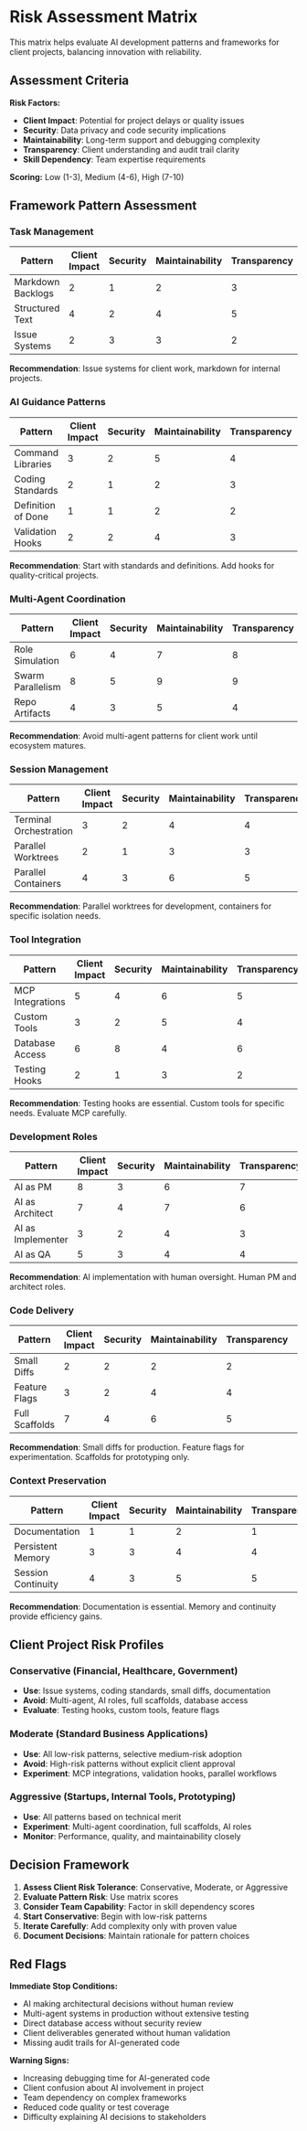 # Risk Assessment Matrix

This matrix helps evaluate AI development patterns and frameworks for client projects, balancing innovation with reliability.

## Assessment Criteria

**Risk Factors:**
- **Client Impact**: Potential for project delays or quality issues
- **Security**: Data privacy and code security implications  
- **Maintainability**: Long-term support and debugging complexity
- **Transparency**: Client understanding and audit trail clarity
- **Skill Dependency**: Team expertise requirements

**Scoring:** Low (1-3), Medium (4-6), High (7-10)

## Framework Pattern Assessment

### Task Management

| Pattern | Client Impact | Security | Maintainability | Transparency | Skill Dependency | Overall Risk |
|---------|---------------|----------|-----------------|--------------|------------------|--------------|
| Markdown Backlogs | 2 | 1 | 2 | 3 | 1 | **Low** |
| Structured Text | 4 | 2 | 4 | 5 | 5 | **Medium** |
| Issue Systems | 2 | 3 | 3 | 2 | 2 | **Low** |

**Recommendation**: Issue systems for client work, markdown for internal projects.

### AI Guidance Patterns

| Pattern | Client Impact | Security | Maintainability | Transparency | Skill Dependency | Overall Risk |
|---------|---------------|----------|-----------------|--------------|------------------|--------------|
| Command Libraries | 3 | 2 | 5 | 4 | 6 | **Medium** |
| Coding Standards | 2 | 1 | 2 | 3 | 2 | **Low** |
| Definition of Done | 1 | 1 | 2 | 2 | 2 | **Low** |
| Validation Hooks | 2 | 2 | 4 | 3 | 5 | **Medium** |

**Recommendation**: Start with standards and definitions. Add hooks for quality-critical projects.

### Multi-Agent Coordination

| Pattern | Client Impact | Security | Maintainability | Transparency | Skill Dependency | Overall Risk |
|---------|---------------|----------|-----------------|--------------|------------------|--------------|
| Role Simulation | 6 | 4 | 7 | 8 | 7 | **High** |
| Swarm Parallelism | 8 | 5 | 9 | 9 | 9 | **High** |
| Repo Artifacts | 4 | 3 | 5 | 4 | 4 | **Medium** |

**Recommendation**: Avoid multi-agent patterns for client work until ecosystem matures.

### Session Management

| Pattern | Client Impact | Security | Maintainability | Transparency | Skill Dependency | Overall Risk |
|---------|---------------|----------|-----------------|--------------|------------------|--------------|
| Terminal Orchestration | 3 | 2 | 4 | 4 | 5 | **Medium** |
| Parallel Worktrees | 2 | 1 | 3 | 3 | 6 | **Medium** |
| Parallel Containers | 4 | 3 | 6 | 5 | 7 | **Medium-High** |

**Recommendation**: Parallel worktrees for development, containers for specific isolation needs.

### Tool Integration

| Pattern | Client Impact | Security | Maintainability | Transparency | Skill Dependency | Overall Risk |
|---------|---------------|----------|-----------------|--------------|------------------|--------------|
| MCP Integrations | 5 | 4 | 6 | 5 | 6 | **Medium** |
| Custom Tools | 3 | 2 | 5 | 4 | 4 | **Medium** |
| Database Access | 6 | 8 | 4 | 6 | 5 | **High** |
| Testing Hooks | 2 | 1 | 3 | 2 | 4 | **Low-Medium** |

**Recommendation**: Testing hooks are essential. Custom tools for specific needs. Evaluate MCP carefully.

### Development Roles

| Pattern | Client Impact | Security | Maintainability | Transparency | Skill Dependency | Overall Risk |
|---------|---------------|----------|-----------------|--------------|------------------|--------------|
| AI as PM | 8 | 3 | 6 | 7 | 5 | **High** |
| AI as Architect | 7 | 4 | 7 | 6 | 6 | **High** |
| AI as Implementer | 3 | 2 | 4 | 3 | 3 | **Medium** |
| AI as QA | 5 | 3 | 4 | 4 | 4 | **Medium** |

**Recommendation**: AI implementation with human oversight. Human PM and architect roles.

### Code Delivery

| Pattern | Client Impact | Security | Maintainability | Transparency | Skill Dependency | Overall Risk |
|---------|---------------|----------|-----------------|--------------|------------------|--------------|
| Small Diffs | 2 | 2 | 2 | 2 | 3 | **Low** |
| Feature Flags | 3 | 2 | 4 | 4 | 5 | **Medium** |
| Full Scaffolds | 7 | 4 | 6 | 5 | 4 | **Medium-High** |

**Recommendation**: Small diffs for production. Feature flags for experimentation. Scaffolds for prototyping only.

### Context Preservation

| Pattern | Client Impact | Security | Maintainability | Transparency | Skill Dependency | Overall Risk |
|---------|---------------|----------|-----------------|--------------|------------------|--------------|
| Documentation | 1 | 1 | 2 | 1 | 2 | **Low** |
| Persistent Memory | 3 | 3 | 4 | 4 | 5 | **Medium** |
| Session Continuity | 4 | 3 | 5 | 5 | 6 | **Medium** |

**Recommendation**: Documentation is essential. Memory and continuity provide efficiency gains.

## Client Project Risk Profiles

### Conservative (Financial, Healthcare, Government)
- **Use**: Issue systems, coding standards, small diffs, documentation
- **Avoid**: Multi-agent, AI roles, full scaffolds, database access
- **Evaluate**: Testing hooks, custom tools, feature flags

### Moderate (Standard Business Applications)
- **Use**: All low-risk patterns, selective medium-risk adoption
- **Avoid**: High-risk patterns without explicit client approval
- **Experiment**: MCP integrations, validation hooks, parallel workflows

### Aggressive (Startups, Internal Tools, Prototyping)
- **Use**: All patterns based on technical merit
- **Experiment**: Multi-agent coordination, full scaffolds, AI roles
- **Monitor**: Performance, quality, and maintainability closely

## Decision Framework

1. **Assess Client Risk Tolerance**: Conservative, Moderate, or Aggressive
2. **Evaluate Pattern Risk**: Use matrix scores
3. **Consider Team Capability**: Factor in skill dependency scores
4. **Start Conservative**: Begin with low-risk patterns
5. **Iterate Carefully**: Add complexity only with proven value
6. **Document Decisions**: Maintain rationale for pattern choices

## Red Flags

**Immediate Stop Conditions:**
- AI making architectural decisions without human review
- Multi-agent systems in production without extensive testing
- Direct database access without security review
- Client deliverables generated without human validation
- Missing audit trails for AI-generated code

**Warning Signs:**
- Increasing debugging time for AI-generated code
- Client confusion about AI involvement in project
- Team dependency on complex frameworks
- Reduced code quality or test coverage
- Difficulty explaining AI decisions to stakeholders